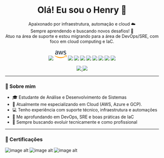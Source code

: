<h1 align="center">Olá! Eu sou o Henry 👋</h1>

<p align="center">
  Apaixonado por infraestrutura, automação e cloud ☁️<br>
  Sempre aprendendo e buscando novos desafios! 🚀<br>
  Atuo na área de suporte e estou migrando para a área de DevOps/SRE, com foco em cloud computing e IaC.
</p>

<p align="center">
  <img src="https://cdn.jsdelivr.net/gh/devicons/devicon/icons/terraform/terraform-original.svg" width="40" />
  <img src="https://raw.githubusercontent.com/devicons/devicon/master/icons/amazonwebservices/amazonwebservices-original-wordmark.svg" width="40"/>
  <img src="https://cdn.jsdelivr.net/gh/devicons/devicon/icons/azure/azure-original.svg" width="40"/>
  <img src="https://cdn.jsdelivr.net/gh/devicons/devicon/icons/googlecloud/googlecloud-original.svg" width="40"/>
  <img src="https://cdn.jsdelivr.net/gh/devicons/devicon/icons/python/python-original.svg" width="40"/>
  <img src="https://cdn.jsdelivr.net/gh/devicons/devicon/icons/linux/linux-original.svg" width="40"/>
  <img src="https://cdn.jsdelivr.net/gh/devicons/devicon/icons/bash/bash-original.svg" width="40"/>
  <img src="https://cdn.jsdelivr.net/gh/devicons/devicon/icons/docker/docker-original.svg" width="40"/>
  <img src="https://cdn.jsdelivr.net/gh/devicons/devicon/icons/kubernetes/kubernetes-plain.svg" width="40"/>
  <img src="https://cdn.worldvectorlogo.com/logos/datadog.svg" width="40" />
</p>

<p align="center">
  <a href="mailto:henrygabrieldasilvaa@gmail.com">
    <img src="https://img.shields.io/badge/Gmail-D14836?style=for-the-badge&logo=gmail&logoColor=white" />
  </a>
  <a href="https://www.linkedin.com/in/henry-silva0624">
    <img src="https://img.shields.io/badge/LinkedIn-0077B5?style=for-the-badge&logo=linkedin&logoColor=white" />
  </a>
</p>

---

### 💬 Sobre mim

- 🎓 Estudante de Análise e Desenvolvimento de Sistemas
- 🔭 Atualmente me especializando em Cloud (AWS, Azure e GCP).
- 💻 Tenho experiência com suporte técnico, infraestrutura e automações
- 🌱 Me aprofundando em DevOps, SRE e boas práticas de IaC
- 🧠 Sempre buscando evoluir tecnicamente e como profissional

---
### 🏅 Certificações

 ![image alt](https://github.com/Henry-exe/henry-silva/blob/4c530579695c1a07db3a8f46358e3ed8810329b5/aws-partner-architecting-sap.png)
 ![image alt](https://github.com/Henry-exe/henry-silva/blob/e31543ab5fba8de2f95e2b1dcf9540a72f6d55c4/aws-certified-cloud-practitioner%20(1).png)
 ![image alt](https://github.com/Henry-exe/henry-silva/blob/e31543ab5fba8de2f95e2b1dcf9540a72f6d55c4/aws-certified-solutions-architect-associate.png)







